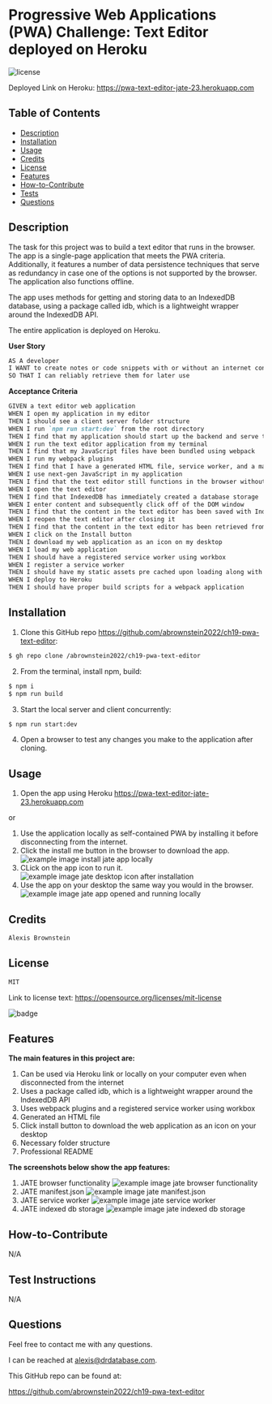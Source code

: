 # Progressive Web Applications (PWA) Challenge: Text Editor deployed on Heroku
![license](https://img.shields.io/badge/license-MIT-black)

Deployed Link on Heroku:
https://pwa-text-editor-jate-23.herokuapp.com

## Table of Contents

- [Description](#description)
- [Installation](#installation)
- [Usage](#usage)
- [Credits](#credits)
- [License](#license)
- [Features](#features)
- [How-to-Contribute](#how-to-contribute)
- [Tests](#test-instructions)
- [Questions](#questions)

## Description
The task for this project was to build a text editor that runs in the browser. The app is a single-page application that meets the PWA criteria. Additionally, it features a number of data persistence techniques that serve as redundancy in case one of the options is not supported by the browser. The application also functions offline.

The app uses methods for getting and storing data to an IndexedDB database, using a package called idb, which is a lightweight wrapper around the IndexedDB API.

The entire application is deployed on Heroku.

**User Story**

```md
AS A developer
I WANT to create notes or code snippets with or without an internet connection
SO THAT I can reliably retrieve them for later use
```

**Acceptance Criteria**

```md
GIVEN a text editor web application
WHEN I open my application in my editor
THEN I should see a client server folder structure
WHEN I run `npm run start:dev` from the root directory
THEN I find that my application should start up the backend and serve the client
WHEN I run the text editor application from my terminal
THEN I find that my JavaScript files have been bundled using webpack
WHEN I run my webpack plugins
THEN I find that I have a generated HTML file, service worker, and a manifest file
WHEN I use next-gen JavaScript in my application
THEN I find that the text editor still functions in the browser without errors
WHEN I open the text editor
THEN I find that IndexedDB has immediately created a database storage
WHEN I enter content and subsequently click off of the DOM window
THEN I find that the content in the text editor has been saved with IndexedDB
WHEN I reopen the text editor after closing it
THEN I find that the content in the text editor has been retrieved from our IndexedDB
WHEN I click on the Install button
THEN I download my web application as an icon on my desktop
WHEN I load my web application
THEN I should have a registered service worker using workbox
WHEN I register a service worker
THEN I should have my static assets pre cached upon loading along with subsequent pages and static assets
WHEN I deploy to Heroku
THEN I should have proper build scripts for a webpack application
```

## Installation
<!-- audience is other developers -->

1. Clone this GitHub repo https://github.com/abrownstein2022/ch19-pwa-text-editor:
<!-- Check out the gh cli tool from github -->
```bash
$ gh repo clone /abrownstein2022/ch19-pwa-text-editor
```
2. From the terminal, install npm, build:

```bash
$ npm i
$ npm run build
```

<!-- [] implies user input 
 mysql> restaurant_mgr < C:\[filename].sql
-->

3. Start the local server and client concurrently:
```bash
$ npm run start:dev 
```

4. Open a browser to test any changes you make to the application after cloning.

## Usage

1. Open the app using Heroku https://pwa-text-editor-jate-23.herokuapp.com

or
1. Use the application locally as self-contained PWA by installing it before disconnecting from the internet.
1. Click the install me button in the browser to download the app.
![example image install jate app locally](./client/src/images/ch19-install-jate-locally.png)
1. CLick on the app icon to run it.
![example image jate desktop icon after installation](./client/src/images/ch19-jate-icon-on-desktope.png)
1. Use the app on your desktop the same way you would in the browser.
![example image jate app opened and running locally](./client/src/images/ch19-jate-app-running-locally.png)

## Credits

```md
Alexis Brownstein
```

## License

 ```md
 MIT 
```

Link to license text:
https://opensource.org/licenses/mit-license


![badge](https://img.shields.io/badge/license-mit-black)


## Features

<!-- 
# h1
###### h6
**bold**
*italic*
_underline_

| key | value |
|-|-|
| name | 'bob' |


- list
- items

1. numberd
1. list
1. all ones - auttomatic numbering
Feattures for *future* development
 -->
**The main features in this project are:**<br>
1. Can be used via Heroku link or locally on your computer even when disconnected from the internet
1. Uses a package called idb, which is a lightweight wrapper around the IndexedDB API
1. Uses webpack plugins and a registered service worker using workbox
1. Generated an HTML file
1. Click install button to download the web application as an icon on your desktop
1. Necessary folder structure 
1. Professional README

**The screenshots below show the app features:**
1. JATE browser functionality
![example image jate browser functionality](./client/src/images/ch19-jate-browser-functionality.png)
1. JATE manifest.json 
![example image jate manifest.json](./client/src/images/ch19-jate-browser-manifest-dot-json.png)
1. JATE service worker 
![example image jate service worker](./client/src/images/ch19-jate-browser-service-worker.png)
1. JATE indexed db storage
![example image jate indexed db storage](./client/src/images/ch19-jate-indexed-db-storage.png)

## How-to-Contribute

N/A

## Test Instructions

N/A

## Questions

Feel free to contact me with any questions.

I can be reached at alexis@drdatabase.com.

This GitHub repo can be found at:
  
https://github.com/abrownstein2022/ch19-pwa-text-editor
 
